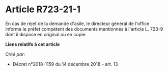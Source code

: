 # Article R723-21-1

En cas de rejet de la demande d'asile, le directeur général de l'office informe le préfet compétent des documents mentionnés
à l'article L. 723-9 dont il dispose en original ou en copie.

**Liens relatifs à cet article**

_Créé par_:

  - Décret n°2018-1159 du 14 décembre 2018 - art. 13
